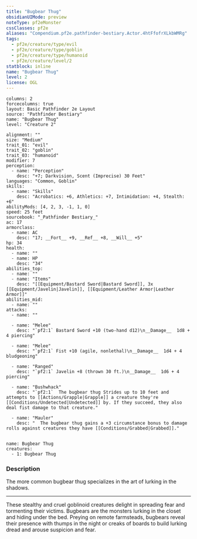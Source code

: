 ```yaml
---
title: "Bugbear Thug"
obsidianUIMode: preview
noteType: pf2eMonster
cssClasses: pf2e
aliases: "Compendium.pf2e.pathfinder-bestiary.Actor.4htFfofrXLkbWMRg" 
tags:
  - pf2e/creature/type/evil
  - pf2e/creature/type/goblin
  - pf2e/creature/type/humanoid
  - pf2e/creature/level/2
statblock: inline
name: "Bugbear Thug"
level: 2
license: OGL
---
```


```statblock
columns: 2
forcecolumns: true
layout: Basic Pathfinder 2e Layout
source: "Pathfinder Bestiary"
name: "Bugbear Thug"
level: "Creature 2"

alignment: ""
size: "Medium"
trait_01: "evil"
trait_02: "goblin"
trait_03: "humanoid"
modifier: 7
perception:
  - name: "Perception"
    desc: "+7; Darkvision, Scent (Imprecise) 30 Feet"
languages: "Common, Goblin"
skills:
  - name: "Skills"
    desc: "Acrobatics: +6, Athletics: +7, Intimidation: +4, Stealth: +6"
abilityMods: [4, 2, 3, -1, 1, 0]
speed: 25 feet
sourcebook: "_Pathfinder Bestiary_"
ac: 17
armorclass:
  - name: AC
    desc: "17; __Fort__ +9, __Ref__ +8, __Will__ +5"
hp: 34
health:
  - name: ""
  - name: HP
    desc: "34"
abilities_top:
  - name: ""
  - name: "Items"
    desc: "[[Equipment/Bastard Sword|Bastard Sword]], 3x [[Equipment/Javelin|Javelin]], [[Equipment/Leather Armor|Leather Armor]]"
abilities_mid:
  - name: ""
attacks:
  - name: ""

  - name: "Melee"
    desc: "`pf2:1` Bastard Sword +10 (two-hand d12)\n__Damage__  1d8 + 4 piercing"

  - name: "Melee"
    desc: "`pf2:1` Fist +10 (agile, nonlethal)\n__Damage__  1d4 + 4 bludgeoning"

  - name: "Ranged"
    desc: "`pf2:1` Javelin +8 (thrown 30 ft.)\n__Damage__  1d6 + 4 piercing"

  - name: "Bushwhack"
    desc: "`pf2:1`  The bugbear thug Strides up to 10 feet and attempts to [[Actions/Grapple|Grapple]] a creature they're [[Conditions/Undetected|Undetected]] by. If they succeed, they also deal fist damage to that creature."

  - name: "Mauler"
    desc: "  The bugbear thug gains a +3 circumstance bonus to damage rolls against creatures they have [[Conditions/Grabbed|Grabbed]]."
 
```

```encounter-table
name: Bugbear Thug
creatures:
  - 1: Bugbear Thug
```


### Description
The more common bugbear thug specializes in the art of lurking in the shadows.

* * *

These stealthy and cruel goblinoid creatures delight in spreading fear and tormenting their victims. Bugbears are the monsters lurking in the closet and hiding under the bed. Preying on remote farmsteads, bugbears reveal their presence with thumps in the night or creaks of boards to build lurking dread and arouse suspicion and fear.

